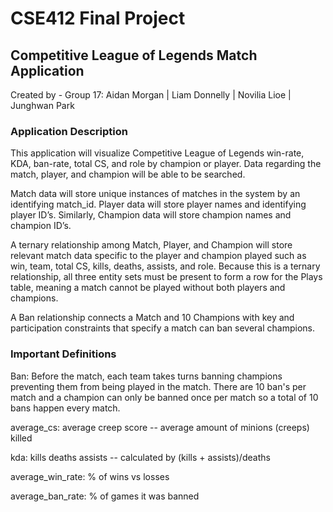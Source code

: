 # CSE412 Final Project 

## Competitive League of Legends Match Application
 
Created by - Group 17: 
Aidan Morgan | 
Liam Donnelly | 
Novilia Lioe | 
Junghwan Park

### Application Description
This application will visualize Competitive League of Legends win-rate, KDA, ban-rate, total CS, and role by champion or player. Data regarding the match, player, and champion will be able to be searched. 

Match data will store unique instances of matches in the system by an identifying match_id. Player data will store player names and identifying player ID’s. Similarly, Champion data will store champion names and champion ID’s.

A ternary relationship among Match, Player, and Champion will store relevant match data specific to the player and champion played such as win, team, total CS, kills, deaths, assists, and role. Because this is a ternary relationship, all three entity sets must be present to form a row for the Plays table, meaning a match cannot be played without both players and champions.

A Ban relationship connects a Match and 10 Champions with key and participation constraints that specify a match can ban several champions.

### Important Definitions
Ban: Before the match, each team takes turns banning champions preventing them from being played in the match. There are 10 ban's per match and a champion can only be banned once per match so a total of 10 bans happen every match.

average_cs: average creep score -- average amount of minions (creeps) killed

kda: kills deaths assists -- calculated by (kills + assists)/deaths

average_win_rate: % of wins vs losses

average_ban_rate: % of games it was banned
